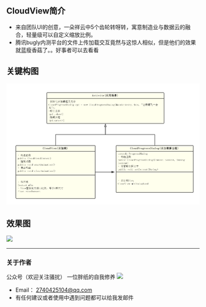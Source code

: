## CloudView简介
* 来自团队UI的创意，一朵祥云中5个齿轮转呀转，寓意制造业与数据云的融合，轻量级可以自定义缩放比例。
* 腾讯bugly内测平台的文件上传加载交互竟然与这惊人相似，但是他们的效果就蓝瘦香菇了。。好事者可以去看看

## 关键构图
<img src="screenshot/code.png" >

## 效果图
<img src="screenshot/cloudview.png" >

----
### 关于作者
公众号（欢迎关注骚扰）
一位胖纸的自我修养
<img src="screenshot/qrcode.png">
* Email： <2740425104@qq.com>
* 有任何建议或者使用中遇到问题都可以给我发邮件
